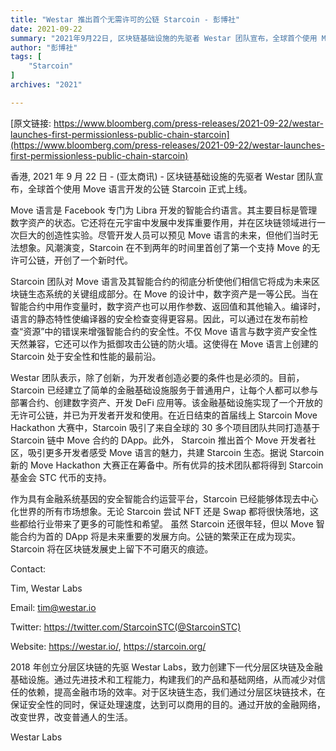 ```yaml
---
title: "Westar 推出首个无需许可的公链 Starcoin - 彭博社"
date: 2021-09-22
summary: "2021年9月22日, 区块链基础设施的先驱者 Westar 团队宣布，全球首个使用 Move 语言开发的公链 Starcoin 正式上线"
author: "彭博社"
tags: [
    "Starcoin"
]
archives: "2021"

---
```


[原文链接: https://www.bloomberg.com/press-releases/2021-09-22/westar-launches-first-permissionless-public-chain-starcoin](https://www.bloomberg.com/press-releases/2021-09-22/westar-launches-first-permissionless-public-chain-starcoin)

香港, 2021 年 9 月 22 日 - (亚太商讯) - 区块链基础设施的先驱者 Westar 团队宣布，全球首个使用 Move 语言开发的公链 Starcoin 正式上线。

Move 语言是 Facebook 专门为 Libra 开发的智能合约语言。其主要目标是管理数字资产的状态。它还将在元宇宙中发展中发挥重要作用，并在区块链领域进行一次巨大的创造性实验。尽管开发人员可以预见 Move 语言的未来，但他们当时无法想象。风潮演变，Starcoin 在不到两年的时间里首创了第一个支持 Move 的无许可公链，开创了一个新时代。

Starcoin 团队对 Move 语言及其智能合约的彻底分析使他们相信它将成为未来区块链生态系统的关键组成部分。在 Move 的设计中，数字资产是一等公民。当在智能合约中用作变量时，数字资产也可以用作参数、返回值和其他输入。编译时，语言的静态特性使编译器的安全检查变得更容易。因此，可以通过在发布前检查“资源”中的错误来增强智能合约的安全性。不仅 Move 语言与数字资产安全性天然兼容，它还可以作为抵御攻击公链的防火墙。这使得在 Move 语言上创建的 Starcoin 处于安全性和性能的最前沿。

Westar 团队表示，除了创新，为开发者创造必要的条件也是必须的。目前，Starcoin 已经建立了简单的金融基础设施服务于普通用户，让每个人都可以参与部署合约、创建数字资产、开发 DeFi 应用等。该金融基础设施实现了一个开放的无许可公链，并已为开发者开发和使用。在近日结束的首届线上 Starcoin Move Hackathon 大赛中，Starcoin 吸引了来自全球的 30 多个项目团队共同打造基于 Starcoin 链中 Move 合约的 DApp。此外， Starcoin 推出首个 Move 开发者社区，吸引更多开发者感受 Move 语言的魅力，共建 Starcoin 生态。据说 Starcoin 新的 Move Hackathon 大赛正在筹备中。所有优异的技术团队都将得到 Starcoin 基金会 STC 代币的支持。

作为具有金融系统基因的安全智能合约运营平台，Starcoin 已经能够体现去中心化世界的所有市场想象。无论 Starcoin 尝试 NFT 还是 Swap 都将很快落地，这些都给行业带来了更多的可能性和希望。 虽然 Starcoin 还很年轻，但以 Move 智能合约为首的 DApp 将是未来重要的发展方向。公链的繁荣正在成为现实。 Starcoin 将在区块链发展史上留下不可磨灭的痕迹。

Contact:

Tim, Westar Labs

Email: tim@westar.io

Twitter: https://twitter.com/StarcoinSTC(@StarcoinSTC)

Website: https://westar.io/, https://starcoin.org/

2018 年创立分层区块链的先驱 Westar Labs，致力创建下一代分层区块链及金融基础设施。通过先进技术和工程能力，构建我们的产品和基础网络，从而减少对信任的依赖，提高金融市场的效率。对于区块链生态，我们通过分层区块链技术，在保证安全性的同时，保证处理速度，达到可以商用的目的。通过开放的金融网络，改变世界，改变普通人的生活。

Westar Labs
